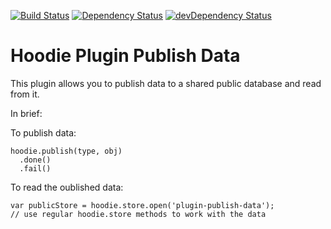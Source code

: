 [![Build Status](https://travis-ci.org/janl/hoodie-plugin-publish-data.svg)](https://travis-ci.org/janl/hoodie-plugin-publish-data)
[![Dependency Status](https://david-dm.org/janl/hoodie-plugin-publish-data.svg)](https://david-dm.org/janl/hoodie-plugin-publish-data)
[![devDependency Status](https://david-dm.org/janl/hoodie-plugin-publish-data/dev-status.svg)](https://david-dm.org/janl/hoodie-plugin-publish-data#info=devDependencies)

# Hoodie Plugin Publish Data

This plugin allows you to publish data to a shared public database and read from it.

In brief:

To publish data:

```
hoodie.publish(type, obj)
  .done()
  .fail()
```

To read the oublished data:

```
var publicStore = hoodie.store.open('plugin-publish-data');
// use regular hoodie.store methods to work with the data
```